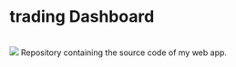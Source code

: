 <h1>trading Dashboard</h1><br/>
<img src="https://github.com/edjanga/tradingdash/actions/workflows/tests.yml/badge.svg">
Repository containing the source code of my web app.<br/>
<!-- ![Tests](https://github.com/edjanga/tradingdash/actions/workflows/tests.yml/badge.svg)-->

